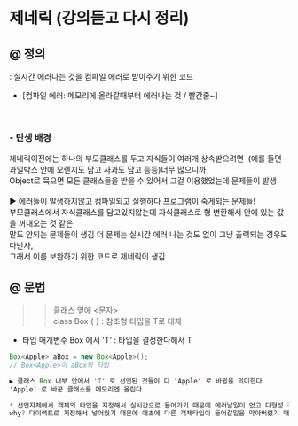 # 제네릭 (강의듣고 다시 정리)
## @ 정의 
: 실시간 에러나는 것을 컴파일 에러로 받아주기 위한 코드 
   - [컴파일 에러: 메모리에 올라갈때부터 에러나는 것 / 빨간줄~]
<br>

### - 탄생 배경 
제네릭이전에는 하나의 부모클래스를 두고 자식들이 여러개 상속받으려면   (예를 들면 과일박스 안에 오렌지도 담고 사과도 담고 등등)너무 많으니까 <br> 
Object로 묵으면 모든 클래스들을 받을 수 있어서 그걸 이용했었는데 문제들이 발생 <br> 
<br> 
▶ 에러들이 발생하지않고 컴파일되고 실행하다 프로그램이 죽게되는 문제들! <br> 
부모클래스에서 자식클래스를 담고있지않는데 자식클래스로 형 변환해서 안에 있는 값을 꺼내오는 것 같은 <br>  말도 안되는 문제들이 생김 
더 문제는 실시간 에러 나는 것도 없이 그냥 출력되는 경우도 다반사, <br> 그래서 이를 보완하기 위한 코드로 제네릭이 생김

## @ 문법
>> 클래스 옆에 <문자> <br> class Box <T> { } : 참조형 타입을 T로 대체 
- 타입 매개변수 Box<T> 에서 'T' : 타입을 결정한다해서 T
```java
Box<Apple> aBox = new Box<Apple>();
// Box<Apple>이 aBox의 타입

▶ 클래스 Box 내부 안에서 'T' 로 선언된 것들이 다 'Apple' 로 바뀜을 의미한다
'Apple' 로 바꾼 클래스를 메모리엔 올린다

* 선언자체에서 객체의 타입을 지정해서 실시간으로 들어가기 때문에 에러날일이 없고 다형성 적용은 되지 않는다 
why? 다이렉트로 지정해서 넣어줬기 때문에 애초에 다른 객체타입이 들어갈일을 막아버렸기 때문 따라서 형변환도 필요 X
```

